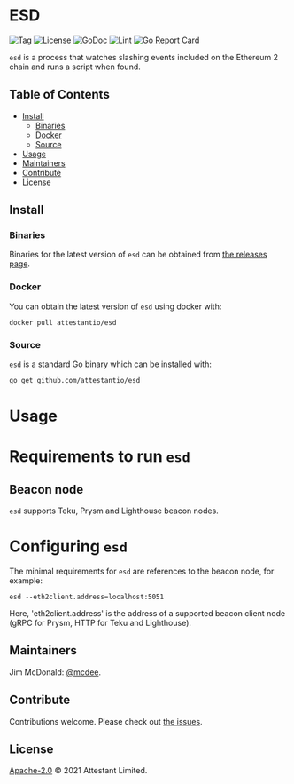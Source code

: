# ESD

[![Tag](https://img.shields.io/github/tag/attestantio/esd.svg)](https://github.com/attestantio/esd/releases/)
[![License](https://img.shields.io/github/license/attestantio/esd.svg)](LICENSE)
[![GoDoc](https://godoc.org/github.com/attestantio/esd?status.svg)](https://godoc.org/github.com/attestantio/esd)
![Lint](https://github.com/attestantio/esd/workflows/golangci-lint/badge.svg)
[![Go Report Card](https://goreportcard.com/badge/github.com/attestantio/esd)](https://goreportcard.com/report/github.com/attestantio/esd)

`esd` is a process that watches slashing events included on the Ethereum 2 chain and runs a script when found.

## Table of Contents

- [Install](#install)
  - [Binaries](#binaries)
  - [Docker](#docker)
  - [Source](#source)
- [Usage](#usage)
- [Maintainers](#maintainers)
- [Contribute](#contribute)
- [License](#license)

## Install

### Binaries

Binaries for the latest version of `esd` can be obtained from [the releases page](https://github.com/attestantio/esd/releases/latest).

### Docker

You can obtain the latest version of `esd` using docker with:

```
docker pull attestantio/esd
```

### Source

`esd` is a standard Go binary which can be installed with:

```sh
go get github.com/attestantio/esd
```

# Usage

# Requirements to run `esd`
## Beacon node
`esd` supports Teku, Prysm and Lighthouse beacon nodes.

# Configuring `esd`
The minimal requirements for `esd` are references to the beacon node, for example:

```
esd --eth2client.address=localhost:5051
```

Here, 'eth2client.address' is the address of a supported beacon client node (gRPC for Prysm, HTTP for Teku and Lighthouse).

## Maintainers

Jim McDonald: [@mcdee](https://github.com/mcdee).

## Contribute

Contributions welcome. Please check out [the issues](https://github.com/attestantio/esd/issues).

## License

[Apache-2.0](LICENSE) © 2021 Attestant Limited.
